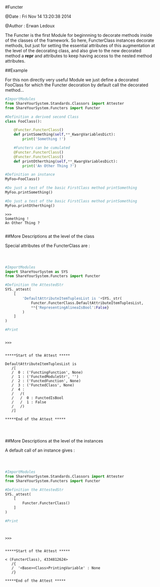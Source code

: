 
#Functer


@Date : Fri Nov 14 13:20:38 2014

@Author : Erwan Ledoux



The Functer is the first Module for beginnning to decorate methods inside of the
classes of the framework. So here, FuncterClass instances decorate methods, but
just for setting the essential attributes of this augmentation at the level of
the decorating class, and also give to the new decorated method a __repr__ and
attributes to keep having access to the nested method attributes.





<!---
FrozenIsBool True
-->

##Example

For this non directly very useful Module we just define a decorated FooClass
for which the Functer decoration by default call the decorated method...

```python
#ImportModules
from ShareYourSystem.Standards.Classors import Attester
from ShareYourSystem.Functers import Functer

#Definition a derived second Class
class FooClass():

    @Functer.FuncterClass()
    def printSomething(self,**_KwargVariablesDict):
        print('Something !')

    #Functers can be cumulated
    @Functer.FuncterClass()
    @Functer.FuncterClass()
    def printOtherthing(self,**_KwargVariablesDict):
        print('An Other Thing ?')

#Definition an instance
MyFoo=FooClass()

#Do just a test of the basic FirstClass method printSomething
MyFoo.printSomething()

#Do just a test of the basic FirstClass method printSomething
MyFoo.printOtherthing()


```


```console
>>>
Something !
An Other Thing ?


```



<!--
FrozenIsBool False
-->

##More Descriptions at the level of the class

Special attributes of the FuncterClass are :


```python



#ImportModules
import ShareYourSystem as SYS
from ShareYourSystem.Functers import Functer

#Definition the AttestedStr
SYS._attest(
    [
        'DefaultAttributeItemTuplesList is '+SYS._str(
            Functer.FuncterClass.DefaultAttributeItemTuplesList,
            **{'RepresentingAlineaIsBool':False}
        )
    ]
)

#Print



```


```console
>>>


*****Start of the Attest *****

DefaultAttributeItemTuplesList is
   /[
   /  0 : ('FunctingFunction', None)
   /  1 : ('FunctedModuleStr', '')
   /  2 : ('FunctedFunction', None)
   /  3 : ('FunctedClass', None)
   /  4 :
   /   /(
   /   /  0 : FunctedIsBool
   /   /  1 : False
   /   /)
   /]

*****End of the Attest *****




```



<!--
FrozenIsBool False
-->

##More Descriptions at the level of the instances

A default call of an instance gives :


```python



#ImportModules
from ShareYourSystem.Standards.Classors import Attester
from ShareYourSystem.Functers import Functer

#Definition the AttestedStr
SYS._attest(
    [
        Functer.FuncterClass()
    ]
)

#Print




```


```console
>>>


*****Start of the Attest *****

< (FuncterClass), 4334812624>
   /{
   /  '<Base><Class>PrintingVariable' : None
   /}

*****End of the Attest *****




```

